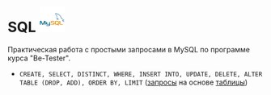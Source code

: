 # SQL <img src="https://raw.githubusercontent.com/Ed-Yunusov/Ed-Yunusov/main/Assets/mysql_icon.png" title="MySQL" alt="MySQL" width="50" height="50"/>&nbsp;
Практическая работа с простыми запросами в MySQL по программе курса "Be-Tester".
+ `CREATE, SELECT, DISTINCT, WHERE, INSERT INTO, UPDATE, DELETE, ALTER TABLE (DROP, ADD), ORDER BY, LIMIT` ([запросы](https://github.com/Ed-Yunusov/SQL/blob/main/SQL%20Practice.sql) на основе [таблицы](https://github.com/Ed-Yunusov/SQL/blob/main/Table%20world.png))





